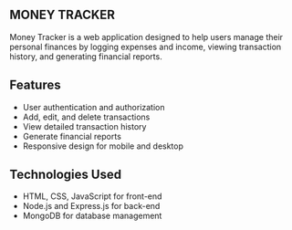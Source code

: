 ## MONEY TRACKER 
Money Tracker is a web application designed to help users manage their personal finances by logging expenses and income, viewing transaction history, and generating financial reports.
## Features
- User authentication and authorization
- Add, edit, and delete transactions
- View detailed transaction history
- Generate financial reports
- Responsive design for mobile and desktop
## Technologies Used
- HTML, CSS, JavaScript for front-end
- Node.js and Express.js for back-end
- MongoDB for database management
